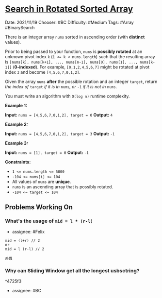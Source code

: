 # [Search in Rotated Sorted Array](https://leetcode.com/problems/search-in-rotated-sorted-array/)

Date: 2021/11/19
Chooser: #BC 
Difficulty: #Medium 
Tags: #Array #BinarySearch

There is an integer array `nums` sorted in ascending order (with **distinct** values).

Prior to being passed to your function, `nums` is **possibly rotated** at an unknown pivot index `k` (`1 <= k < nums.length`) such that the resulting array is `[nums[k], nums[k+1], ..., nums[n-1], nums[0], nums[1], ..., nums[k-1]]` (**0-indexed**). For example, `[0,1,2,4,5,6,7]` might be rotated at pivot index `3` and become `[4,5,6,7,0,1,2]`.

Given the array `nums` **after** the possible rotation and an integer `target`, return _the index of_ `target` _if it is in_ `nums`_, or_ `-1` _if it is not in_ `nums`.

You must write an algorithm with `O(log n)` runtime complexity.

**Example 1:**

**Input:** `nums = [4,5,6,7,0,1,2], target = 0`
**Output:** `4`

**Example 2:**

**Input:** `nums = [4,5,6,7,0,1,2], target = 3`
**Output:** `-1`

**Example 3:**

**Input:** `nums = [1], target = 0`
**Output:** `-1`

**Constraints:**

-   `1 <= nums.length <= 5000`
-   `-104 <= nums[i] <= 104`
-   All values of `nums` are **unique**.
-   `nums` is an ascending array that is possibly rotated.
-   `-104 <= target <= 104`

## Problems Working On

### What's the usage of `mid = l * (r-l)`

* assignee: #Felix 

```
mid = (l+r) // 2
or
mid = l (r-l) // 2

差異
```

### Why can Sliding Window get all the longest usbsctring?

^4725f3

* assignee: #BC 